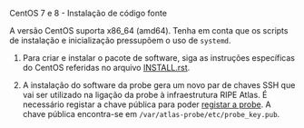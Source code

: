 CentOS 7 e 8 - Instalação de código fonte

A versão CentOS suporta x86_64 (amd64). Tenha em conta que os scripts de instalação e inicialização pressupõem o uso de `systemd`.

1. Para criar e instalar o pacote de software, siga as instruções específicas do CentOS referidas no arquivo
    [INSTALL.rst](https://github.com/RIPE-NCC/ripe-atlas-software-probe/blob/master/INSTALL.rst).

2. A instalação do software da probe gera um novo par de chaves SSH que vai ser utilizado na ligação da probe à infraestrutura RIPE Atlas. É necessário registar a chave pública para poder [registar a probe](https://atlas.ripe.net/apply/swprobe/).
A chave pública encontra-se em `/var/atlas-probe/etc/probe_key.pub`.
